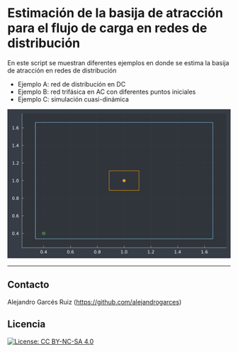 # Estimación de la basija de atracción para el flujo de carga en redes de distribución

En este script se muestran diferentes ejemplos en donde se estima la basija de atracción en redes de distribución

* Ejemplo A: red de distribución en DC
* Ejemplo B: red trifásica en AC con diferentes puntos iniciales
* Ejemplo C: simulación cuasi-dinámica

![](plot_convergencia.gif)

---
## Contacto

Alejandro Garcés Ruiz
(https://github.com/alejandrogarces)

## Licencia

[![License: CC BY-NC-SA 4.0](https://img.shields.io/badge/License-CC_BY--NC--SA_4.0-lightgrey.svg)](https://creativecommons.org/licenses/by-nc-sa/4.0/)
